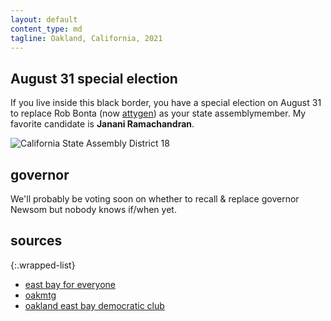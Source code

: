 ```yaml
---
layout: default
content_type: md
tagline: Oakland, California, 2021
---
```


## August 31 special election

If you live inside this black border, you have a special election on August 31 to replace Rob Bonta (now [attygen](https://en.wikipedia.org/wiki/Attorney_General_of_California)) as your state assemblymember. My favorite candidate is **Janani Ramachandran**.

![California State Assembly District 18](https://cdn.ballotpedia.org/images/2/2c/CA_HD_18.JPG)

## governor

We'll probably be voting soon on whether to recall & replace governor Newsom but nobody knows if/when yet.

## sources

{:.wrapped-list}
* [east bay for everyone](https://www.youtube.com/watch?v=DUNW19V35bQ)
* [oakmtg](https://www.oakmtg.club/2021/candidates/)
* [oakland east bay democratic club](https://www.youtube.com/watch?v=rPzmEwI0X_I)
